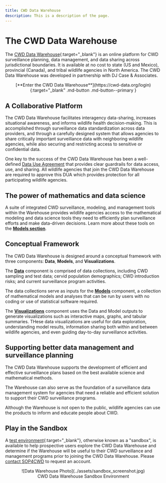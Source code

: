 ```yaml
---
title: CWD Data Warehouse
description: This is a description of the page.
---
```


# The CWD Data Warehouse

The [CWD Data Warehouse](https://cwd-data.org/login){:target="_blank"} is an online platform for CWD surveillance planning, data management, and data sharing across jurisdictional boundaries. It is available at no cost to state (US and Mexico), provincial (Canada), and tribal wildlife agencies in North America. The CWD Data Warehouse was developed in partnership with DJ Case & Associates. 

<center>[**Enter the CWD Data Warehouse**](https://cwd-data.org/login){:target="_blank" .md-button .md-button--primary }</center>

## A Collaborative Platform

The CWD Data Warehouse facilitates interagency data-sharing, increases situational awareness, and informs wildlife health decision-making. This is accomplished through surveillance data standardization across data providers, and through a carefully designed system that allows agencies to share critically important surveillance data with neighboring wildlife agencies, while also securing and restricting access to sensitive or confidential data. 

One key to the success of the CWD Data Warehouse has been a well-defined [Data Use Agreement](dua.md) that provides clear guardrails for data access, use, and sharing. All wildlife agencies that join the CWD Data Warehouse are required to approve this DUA which provides protection for all participating wildlife agencies.

## The power of mathematics and data science

A suite of integrated CWD surveillance, modeling, and management tools within the Warehouse provides wildlife agencies access to the mathematical modeling and data science tools they need to efficiently plan surveillance efforts and make data-driven decisions. Learn more about these tools on the [**Models section**](models\index.md).

## Conceptual Framework

The CWD Data Warehouse is designed around a conceptual framework with three components: **Data**, **Models**, and **Visualizations**.

The [**Data**](data.md) component is comprised of data collections, including CWD sampling and test data; cervid population demographics; CWD introduction risks; and current surveillance program activities.

The data collections serve as inputs for the [**Models**](models\index.md) component, a collection of mathematical models and analyses that can be run by users with no coding or use of statistical software required.

The [**Visualizations**](viz.md) component uses the Data and Model outputs to generate visualizations such as interactive maps, graphs, and tabular summaries. THese data visualizations are useful for data exploration, understanding model results, information sharing both within and between wildlife agencies, and even guiding day-to-day surveillance activities.

## Supporting better data management and surveillance planning

The CWD Data Warehouse supports the development of efficient and effective surveillance plans based on the best available science and mathematical methods. 

The Warehouse can also serve as the foundation of a surveillance data management system for agencies that need a reliable and efficient solution to support their CWD surveillance programs. 

Although the Warehouse is not open to the public, wildlife agencies can use the products to inform and educate people about CWD.

## Play in the Sandbox

A [test environment](https://test.cwd-data.org/login){:target="_blank"}, otherwise known as a "sandbox", is available to help prospective users explore the CWD Data Warehouse and determine if the Warehouse will be useful to their CWD surveillance and management programs prior to joining the CWD Data Warehouse. Please [contact SOP4CWD](../contact.md) to request an account.

<center>![Data Warehouse Photo](../assets/sandbox_screenshot.jpg)</center>
<center><figcaption>CWD Data Warehouse Sandbox Environment</figcaption></center>